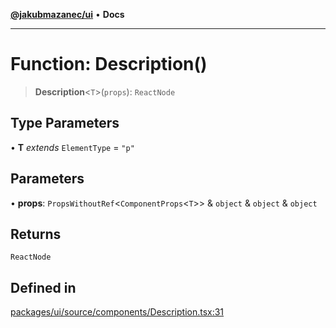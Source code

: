 [**@jakubmazanec/ui**](../README.md) • **Docs**

---

# Function: Description()

> **Description**\<`T`\>(`props`): `ReactNode`

## Type Parameters

• **T** _extends_ `ElementType` = `"p"`

## Parameters

• **props**: `PropsWithoutRef`\<`ComponentProps`\<`T`\>\> & `object` & `object` & `object`

## Returns

`ReactNode`

## Defined in

[packages/ui/source/components/Description.tsx:31](https://github.com/jakubmazanec/tools/blob/4ad59c6b8eb7868ab1902d25f4c1aae28b28a6e4/packages/ui/source/components/Description.tsx#L31)
